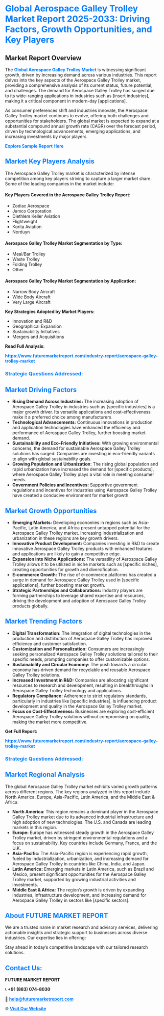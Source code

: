 <h1 style="color: #007BFF;">Global Aerospace Galley Trolley Market Report 2025-2033: Driving Factors, Growth Opportunities, and Key Players</h1>

<section id="overview">
<h2>Market Report Overview</h2>
<p>The <a href="https://www.futuremarketreport.com/industry-report/aerospace-galley-trolley-market" style="color: #007BFF; text-decoration: none;"><strong>Global Aerospace Galley Trolley Market</strong></a> is witnessing significant growth, driven by increasing demand across various industries. This report delves into the key aspects of the Aerospace Galley Trolley market, providing a comprehensive analysis of its current status, future potential, and challenges. The demand for Aerospace Galley Trolley has surged due to its wide-ranging applications in industries such as [insert industries], making it a critical component in modern-day [applications].</p>
<p>As consumer preferences shift and industries innovate, the Aerospace Galley Trolley market continues to evolve, offering both challenges and opportunities for stakeholders. The global market is expected to expand at a substantial compound annual growth rate (CAGR) over the forecast period, driven by technological advancements, emerging applications, and increasing investments by major players.</p>
</section>

<section id="overview">
<p><a href="https://www.futuremarketreport.com/request-sample/reportId=89417" style="color: #007BFF; text-decoration: none;"><strong>Explore Sample Report Here</strong></a></p>
</section>

<section id="key-players">
<h2 style="color: #007BFF;">Market Key Players Analysis</h2>
<p>The Aerospace Galley Trolley market is characterized by intense competition among key players striving to capture a larger market share. Some of the leading companies in the market include:</p>
<h4>Key Players Covered in the Aerospace Galley Trolley Report:</h4>
<ul><li>Zodiac Aerospace</li><li>Jamco Corporation</li><li>Diethlem Keller Aviation</li><li>Flightweight</li><li>Korita Aviation</li><li>Norduyn</li></ul>
<h4>Aerospace Galley Trolley Market Segmentation by Type:</h4>
<ul><li>Meal/Bar Trolley</li><li>Waste Trolley</li><li>Folding Trolley</li><li>Other</li></ul>

<h4>Aerospace Galley Trolley Market Segmentation by Application:</h4>
<ul><li>Narrow Body Aircraft</li><li>Wide Body Aircraft</li><li>Very Large Aircraft</li></ul>
<p><strong>Key Strategies Adopted by Market Players:</strong></p>
<ul>
<li>Innovation and R&D</li>
<li>Geographical Expansion</li>
<li>Sustainability Initiatives</li>
<li>Mergers and Acquisitions</li>
</ul>
</section>

<section>
<p><strong>Read Full Analysis: </strong></p><a href="https://www.futuremarketreport.com/industry-report/aerospace-galley-trolley-market" style="color: #007BFF; text-decoration: none;"><strong>https://www.futuremarketreport.com/industry-report/aerospace-galley-trolley-market</strong></a>
<h3 style="color: #007BFF;">Strategic Questions Addressed:</h3>
</section>

<section id="driving-factors">
<h2 style="color: #007BFF;">Market Driving Factors</h2>
<ul>
<li><strong>Rising Demand Across Industries:</strong> The increasing adoption of Aerospace Galley Trolley in industries such as [specific industries] is a major growth driver. Its versatile applications and cost-effectiveness make it a preferred choice among manufacturers.</li>
<li><strong>Technological Advancements:</strong> Continuous innovations in production and application technologies have enhanced the efficiency and performance of Aerospace Galley Trolley, further boosting market demand.</li>
<li><strong>Sustainability and Eco-Friendly Initiatives:</strong> With growing environmental concerns, the demand for sustainable Aerospace Galley Trolley solutions has surged. Companies are investing in eco-friendly variants to align with global sustainability goals.</li>
<li><strong>Growing Population and Urbanization:</strong> The rising global population and rapid urbanization have increased the demand for [specific products], where Aerospace Galley Trolley plays a vital role in meeting consumer needs.</li>
<li><strong>Government Policies and Incentives:</strong> Supportive government regulations and incentives for industries using Aerospace Galley Trolley have created a conducive environment for market growth.</li>
</ul>
</section>

<section id="growth-opportunities">
<h2 style="color: #007BFF;">Market Growth Opportunities</h2>
<ul>
<li><strong>Emerging Markets:</strong> Developing economies in regions such as Asia-Pacific, Latin America, and Africa present untapped potential for the Aerospace Galley Trolley market. Increasing industrialization and urbanization in these regions are key growth drivers.</li>
<li><strong>Innovative Product Development:</strong> Companies investing in R&D to create innovative Aerospace Galley Trolley products with enhanced features and applications are likely to gain a competitive edge.</li>
<li><strong>Expansion into Niche Applications:</strong> The versatility of Aerospace Galley Trolley allows it to be utilized in niche markets such as [specific niches], creating opportunities for growth and diversification.</li>
<li><strong>E-commerce Growth:</strong> The rise of e-commerce platforms has created a surge in demand for Aerospace Galley Trolley used in [specific applications], further boosting market growth.</li>
<li><strong>Strategic Partnerships and Collaborations:</strong> Industry players are forming partnerships to leverage shared expertise and resources, driving the development and adoption of Aerospace Galley Trolley products globally.</li>
</ul>
</section>

<section id="trending-factors">
<h2 style="color: #007BFF;">Market Trending Factors</h2>
<ul>
<li><strong>Digital Transformation:</strong> The integration of digital technologies in the production and distribution of Aerospace Galley Trolley has improved efficiency and customer satisfaction.</li>
<li><strong>Customization and Personalization:</strong> Consumers are increasingly seeking personalized Aerospace Galley Trolley solutions tailored to their specific needs, prompting companies to offer customizable options.</li>
<li><strong>Sustainability and Circular Economy:</strong> The push towards a circular economy has driven demand for recyclable and reusable Aerospace Galley Trolley solutions.</li>
<li><strong>Increased Investment in R&D:</strong> Companies are allocating significant resources to research and development, resulting in breakthroughs in Aerospace Galley Trolley technology and applications.</li>
<li><strong>Regulatory Compliance:</strong> Adherence to strict regulatory standards, particularly in industries like [specific industries], is influencing product development and quality in the Aerospace Galley Trolley market.</li>
<li><strong>Focus on Cost-Effectiveness:</strong> Businesses are exploring cost-efficient Aerospace Galley Trolley solutions without compromising on quality, making the market more competitive.</li>
</ul>
</section>

<section>
<p><strong>Get Full Report: </strong></p><a href="https://www.futuremarketreport.com/industry-report/aerospace-galley-trolley-market" style="color: #007BFF; text-decoration: none;"><strong>https://www.futuremarketreport.com/industry-report/aerospace-galley-trolley-market</strong></a>
<h3 style="color: #007BFF;">Strategic Questions Addressed:</h3>
</section>


<section id="regional-analysis">
<h2 style="color: #007BFF;">Market Regional Analysis</h2>
<p>The global Aerospace Galley Trolley market exhibits varied growth patterns across different regions. The key regions analyzed in this report include North America, Europe, Asia-Pacific, Latin America, and the Middle East & Africa:</p>
<ul>
<li><strong>North America:</strong> This region remains a dominant player in the Aerospace Galley Trolley market due to its advanced industrial infrastructure and high adoption of new technologies. The U.S. and Canada are leading markets in this region.</li>
<li><strong>Europe:</strong> Europe has witnessed steady growth in the Aerospace Galley Trolley market, driven by stringent environmental regulations and a focus on sustainability. Key countries include Germany, France, and the U.K.</li>
<li><strong>Asia-Pacific:</strong> The Asia-Pacific region is experiencing rapid growth, fueled by industrialization, urbanization, and increasing demand for Aerospace Galley Trolley in countries like China, India, and Japan.</li>
<li><strong>Latin America:</strong> Emerging markets in Latin America, such as Brazil and Mexico, present significant opportunities for the Aerospace Galley Trolley market, supported by growing industrial activities and investments.</li>
<li><strong>Middle East & Africa:</strong> The region’s growth is driven by expanding industries, infrastructure development, and increasing demand for Aerospace Galley Trolley in sectors like [specific sectors].</li>
</ul>
</section>

<footer>
<h2 style="color: #007BFF;">About FUTURE MARKET REPORT</h2>
<p>We are a trusted name in market research and advisory services, delivering actionable insights and strategic support to businesses across diverse industries. Our expertise lies in offering:</p>

<p>Stay ahead in today’s competitive landscape with our tailored research solutions.</p>

<h2 style="color: #007BFF;">Contact Us:</h2>
<p><strong>FUTURE MARKET REPORT</strong></p>
<p>📞 <strong>+91 (883) 074-8030</strong></p>
<p>📧 <strong><a href="mailto:help@futuremarketreport.com" style="color: #007BFF;">help@futuremarketreport.com</a></strong></p>
<p>🌐 <strong><a href="https://www.futuremarketreport.com/" style="color: #007BFF;">Visit Our Website</a></strong></p>
</footer>